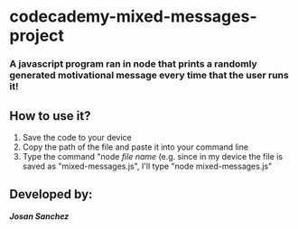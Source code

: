 # codecademy-mixed-messages-project
### A javascript program ran in node that prints a randomly generated **motivational message** every time that the user runs it!

## How to use it?
1. Save the code to your device
2. Copy the path of the file and paste it into your command line
3. Type the command "node _file name_ (e.g. since in my device the file is saved as "mixed-messages.js", I'll type "node mixed-messages.js"

## Developed by:
**_Josan Sanchez_**






